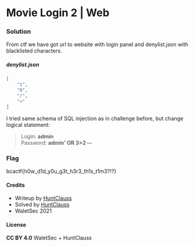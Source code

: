 # Movie Login 2 | Web

### Solution

From ctf we have got url to website with login panel and denylist.json with blacklisted characters.
##### denylist.json

```json
[
    "1",
    "0",
    "/",
    "="
]
```

I tried same schema of SQL injection as in challenge before, but change logical statement:<br />
> Login: **admin**<br />
> Password: **admin' OR 3>2 --**

### Flag

bcactf{h0w_d1d_y0u_g3t_h3r3_th1s_t1m3?!?}

#### Credits

- Writeup by [HuntClauss](https://ctftime.org/user/106464)
- Solved by [HuntClauss](https://ctftime.org/user/106464)
- WaletSec 2021

#### License

**CC BY 4.0** WaletSec + HuntClauss